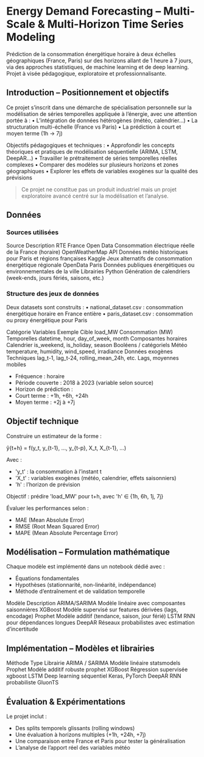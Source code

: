 # Energy Demand Forecasting – Multi-Scale & Multi-Horizon Time Series Modeling

Prédiction de la consommation énergétique horaire à deux échelles géographiques (France, Paris) sur des horizons allant de 1 heure à 7 jours, via des approches statistiques, de machine learning et de deep learning. Projet à visée pédagogique, exploratoire et professionnalisante.


## Introduction – Positionnement et objectifs

Ce projet s’inscrit dans une démarche de spécialisation personnelle sur la modélisation de séries temporelles appliquée à l’énergie, avec une attention portée à :
	• L’intégration de données hétérogènes (météo, calendrier…)
	• La structuration multi-échelle (France vs Paris)
	• La prédiction à court et moyen terme (1h → 7j)

Objectifs pédagogiques et techniques :
	• Approfondir les concepts théoriques et pratiques de modélisation séquentielle (ARIMA, LSTM, DeepAR…)
	• Travailler le prétraitement de séries temporelles réelles complexes
	• Comparer des modèles sur plusieurs horizons et zones géographiques
	• Explorer les effets de variables exogènes sur la qualité des prévisions

> Ce projet ne constitue pas un produit industriel mais un projet exploratoire avancé centré sur la modélisation et l’analyse.



## Données

### Sources utilisées

Source	Description
RTE France Open Data	Consommation électrique réelle de la France (horaire)
OpenWeatherMap API	Données météo historiques pour Paris et régions françaises
Kaggle	Jeux alternatifs de consommation énergétique régionale
OpenData Paris	Données publiques énergétiques ou environnementales de la ville
Librairies Python	Génération de calendriers (week-ends, jours fériés, saisons, etc.)


### Structure des jeux de données

Deux datasets sont construits :
	• national_dataset.csv : consommation énergétique horaire en France entière
	• paris_dataset.csv : consommation ou proxy énergétique pour Paris

Catégorie	Variables	Exemple
Cible	load_MW	Consommation (MW)
Temporelles	datetime, hour, day_of_week, month	Composantes horaires
Calendrier	is_weekend, is_holiday, season	Booléens / catégoriels
Météo	temperature, humidity, wind_speed, irradiance	Données exogènes
Techniques	lag_t-1, lag_t-24, rolling_mean_24h, etc.	Lags, moyennes mobiles
- Fréquence : horaire
- Période couverte : 2018 à 2023 (variable selon source)
- Horizon de prédiction :
- Court terme : +1h, +6h, +24h
- Moyen terme : +2j à +7j



## Objectif technique

Construire un estimateur de la forme :

ŷ{t+h} = f(y_t, y_{t-1}, …, y_{t-p}, X_t, X_{t-1}, …)

Avec :
- 'y_t' : la consommation à l’instant t
- 'X_t' : variables exogènes (météo, calendrier, effets saisonniers)
- 'h' : l’horizon de prévision

Objectif : prédire 'load_MW' pour t+h, avec 'h' ∈ {1h, 6h, 1j, 7j}

Évaluer les performances selon :
- MAE (Mean Absolute Error)
- RMSE (Root Mean Squared Error)
- MAPE (Mean Absolute Percentage Error)



## Modélisation – Formulation mathématique

Chaque modèle est implémenté dans un notebook dédié avec :
- Équations fondamentales
- Hypothèses (stationnarité, non-linéarité, indépendance)
- Méthode d’entraînement et de validation temporelle

Modèle	Description
ARIMA/SARIMA	Modèle linéaire avec composantes saisonnières
XGBoost	Modèle supervisé sur features dérivées (lags, encodage)
Prophet	Modèle additif (tendance, saison, jour férié)
LSTM	RNN pour dépendances longues
DeepAR	Réseaux probabilistes avec estimation d’incertitude


## Implémentation – Modèles et librairies

Méthode	Type	Librairie
ARIMA / SARIMA	Modèle linéaire	statsmodels
Prophet	Modèle additif robuste	prophet
XGBoost	Régression supervisée	xgboost
LSTM	Deep learning séquentiel	Keras, PyTorch
DeepAR	RNN probabiliste	GluonTS



## Évaluation & Expérimentations

Le projet inclut :
- Des splits temporels glissants (rolling windows)
- Une évaluation à horizons multiples (+1h, +24h, +7j)
- Une comparaison entre France et Paris pour tester la généralisation
- L’analyse de l’apport réel des variables météo




